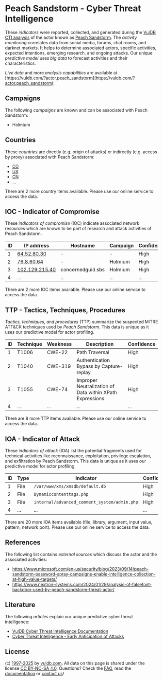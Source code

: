 # Peach Sandstorm - Cyber Threat Intelligence

These _indicators_ were reported, collected, and generated during the [VulDB CTI analysis](https://vuldb.com/?kb.cti) of the actor known as [Peach Sandstorm](https://vuldb.com/?actor.peach_sandstorm). The _activity monitoring_ correlates data from social media, forums, chat rooms, and darknet markets. It helps to determine associated actors, specific activities, expected intentions, emerging research, and ongoing attacks. Our unique _predictive model_ uses _big data_ to forecast activities and their characteristics.

_Live data_ and more _analysis capabilities_ are available at [https://vuldb.com/?actor.peach_sandstorm](https://vuldb.com/?actor.peach_sandstorm)

## Campaigns

The following _campaigns_ are known and can be associated with Peach Sandstorm:

* Holmium

## Countries

These _countries_ are directly (e.g. origin of attacks) or indirectly (e.g. access by proxy) associated with Peach Sandstorm:

* [CO](https://vuldb.com/?country.co)
* [US](https://vuldb.com/?country.us)
* [CN](https://vuldb.com/?country.cn)
* ...

There are 2 more country items available. Please use our online service to access the data.

## IOC - Indicator of Compromise

These _indicators of compromise_ (IOC) indicate associated network resources which are known to be part of research and attack activities of Peach Sandstorm.

ID | IP address | Hostname | Campaign | Confidence
-- | ---------- | -------- | -------- | ----------
1 | [64.52.80.30](https://vuldb.com/?ip.64.52.80.30) | - | - | High
2 | [76.8.60.64](https://vuldb.com/?ip.76.8.60.64) | - | Holmium | High
3 | [102.129.215.40](https://vuldb.com/?ip.102.129.215.40) | concernedguid.sbs | Holmium | High
4 | ... | ... | ... | ...

There are 2 more IOC items available. Please use our online service to access the data.

## TTP - Tactics, Techniques, Procedures

_Tactics, techniques, and procedures_ (TTP) summarize the suspected MITRE ATT&CK techniques used by _Peach Sandstorm_. This data is unique as it uses our predictive model for actor profiling.

ID | Technique | Weakness | Description | Confidence
-- | --------- | -------- | ----------- | ----------
1 | T1006 | CWE-22 | Path Traversal | High
2 | T1040 | CWE-319 | Authentication Bypass by Capture-replay | High
3 | T1055 | CWE-74 | Improper Neutralization of Data within XPath Expressions | High
4 | ... | ... | ... | ...

There are 8 more TTP items available. Please use our online service to access the data.

## IOA - Indicator of Attack

These _indicators of attack_ (IOA) list the potential fragments used for technical activities like reconnaissance, exploitation, privilege escalation, and exfiltration by Peach Sandstorm. This data is unique as it uses our predictive model for actor profiling.

ID | Type | Indicator | Confidence
-- | ---- | --------- | ----------
1 | File | `/var/www/xms/xmsdb/default.db` | High
2 | File | `Dynamiccontenttags.php` | High
3 | File | `internal/advanced_comment_system/admin.php` | High
4 | ... | ... | ...

There are 20 more IOA items available (file, library, argument, input value, pattern, network port). Please use our online service to access the data.

## References

The following list contains _external sources_ which discuss the actor and the associated activities:

* https://www.microsoft.com/en-us/security/blog/2023/09/14/peach-sandstorm-password-spray-campaigns-enable-intelligence-collection-at-high-value-targets/
* https://www.nextron-systems.com/2024/01/29/analysis-of-falsefont-backdoor-used-by-peach-sandstorm-threat-actor/

## Literature

The following _articles_ explain our unique predictive cyber threat intelligence:

* [VulDB Cyber Threat Intelligence Documentation](https://vuldb.com/?kb.cti)
* [Cyber Threat Intelligence - Early Anticipation of Attacks](https://www.scip.ch/en/?labs.20201022)

## License

(c) [1997-2025](https://vuldb.com/?kb.changelog) by [vuldb.com](https://vuldb.com/?kb.about). All data on this page is shared under the license [CC BY-NC-SA 4.0](https://creativecommons.org/licenses/by-nc-sa/4.0/). Questions? Check the [FAQ](https://vuldb.com/?kb.faq), read the [documentation](https://vuldb.com/?kb) or [contact us](https://vuldb.com/?contact)!
